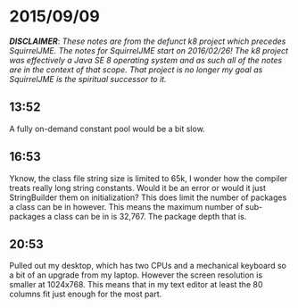 # 2015/09/09

***DISCLAIMER***: _These notes are from the defunct k8 project which_
_precedes SquirrelJME. The notes for SquirrelJME start on 2016/02/26!_
_The k8 project was effectively a Java SE 8 operating system and as such_
_all of the notes are in the context of that scope. That project is no_
_longer my goal as SquirrelJME is the spiritual successor to it._

## 13:52

A fully on-demand constant pool would be a bit slow.

## 16:53

Yknow, the class file string size is limited to 65k, I wonder how the compiler
treats really long string constants. Would it be an error or would it just
StringBuilder them on initialization? This does limit the number of packages a
class can be in however. This means the maximum number of sub-packages a class
can be in is 32,767. The package depth that is.

## 20:53

Pulled out my desktop, which has two CPUs and a mechanical keyboard so a bit
of an upgrade from my laptop. However the screen resolution is smaller at
1024x768. This means that in my text editor at least the 80 columns fit just
enough for the most part.


